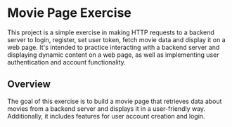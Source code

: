 

# Movie Page Exercise

This project is a simple exercise in making HTTP requests to a backend server to login, register, set user token, fetch movie data and display it on a web page. It's intended to practice interacting with a backend server and displaying dynamic content on a web page, as well as implementing user authentication and account functionality.

## Overview

The goal of this exercise is to build a movie page that retrieves data about movies from a backend server and displays it in a user-friendly way. Additionally, it includes features for user account creation and login.
